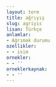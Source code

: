 ```yaml
---
layout: term
title: ağrıyış
slug: agriyis
lisan: Türkçe
anlamlar:
- Ağrımak durumu
ozellikler:
- - isim
ornekler:
- - ''
orneklerkaynak:
- - ''
---
```

